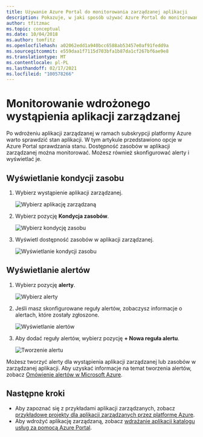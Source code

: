 ```yaml
---
title: Używanie Azure Portal do monitorowania zarządzanej aplikacji
description: Pokazuje, w jaki sposób używać Azure Portal do monitorowania dostępności i alertów dla aplikacji zarządzanej.
author: tfitzmac
ms.topic: conceptual
ms.date: 10/04/2018
ms.author: tomfitz
ms.openlocfilehash: a02062edd1a940bcc6588ab53457e0af91fedd9a
ms.sourcegitcommit: e559daa1f7115d703bfa1b87da1cf267bf6ae9e8
ms.translationtype: MT
ms.contentlocale: pl-PL
ms.lasthandoff: 02/17/2021
ms.locfileid: "100578266"
---
```

# <a name="monitor-a-deployed-instance-of-a-managed-application"></a>Monitorowanie wdrożonego wystąpienia aplikacji zarządzanej

Po wdrożeniu aplikacji zarządzanej w ramach subskrypcji platformy Azure warto sprawdzić stan aplikacji. W tym artykule przedstawiono opcje w Azure Portal sprawdzania stanu. Dostępność zasobów w aplikacji zarządzanej można monitorować. Możesz również skonfigurować alerty i wyświetlać je.

## <a name="view-resource-health"></a>Wyświetlanie kondycji zasobu

1. Wybierz wystąpienie aplikacji zarządzanej.

   ![Wybierz aplikację zarządzaną](./media/monitor-managed-application-portal/select-managed-application.png)

1. Wybierz pozycję **Kondycja zasobów**.

   ![Wybierz kondycję zasobu](./media/monitor-managed-application-portal/select-resource-health.png)

1. Wyświetl dostępność zasobów w aplikacji zarządzanej.

   ![Wyświetlanie kondycji zasobu](./media/monitor-managed-application-portal/view-health.png)

## <a name="view-alerts"></a>Wyświetlanie alertów

1. Wybierz pozycję **alerty**.

   ![Wybierz alerty](./media/monitor-managed-application-portal/select-alerts.png)

1. Jeśli masz skonfigurowane reguły alertów, zobaczysz informacje o alertach, które zostały zgłoszone.

   ![Wyświetlanie alertów](./media/monitor-managed-application-portal/view-alerts.png)

1. Aby dodać reguły alertów, wybierz pozycję **+ Nowa reguła alertu**.

   ![Tworzenie alertu](./media/monitor-managed-application-portal/create-new-alert.png)

Możesz tworzyć alerty dla wystąpienia aplikacji zarządzanej lub zasobów w zarządzanej aplikacji. Aby uzyskać informacje na temat tworzenia alertów, zobacz [Omówienie alertów w Microsoft Azure](../../azure-monitor/alerts/alerts-overview.md).

## <a name="next-steps"></a>Następne kroki

* Aby zapoznać się z przykładami aplikacji zarządzanych, zobacz [przykładowe projekty dla aplikacji zarządzanych przez platformę Azure](sample-projects.md).
* Aby wdrożyć aplikację zarządzaną, zobacz [wdrażanie aplikacji katalogu usług za pomocą Azure Portal](deploy-service-catalog-quickstart.md).